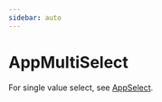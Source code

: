 ```yaml
---
sidebar: auto
---
```


# AppMultiSelect
<script setup>
import AppMultiSelectPlayground from './AppMultiSelectPlayground.vue'
</script>

<AppMultiSelectPlayground />

For single value select, see [AppSelect](/components/select/app-select.md).